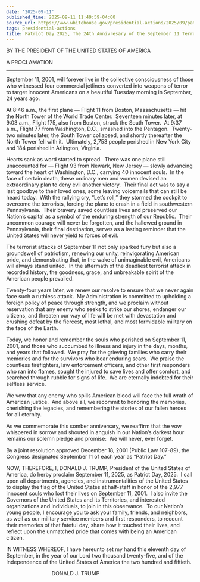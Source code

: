 ```yaml
---
date: '2025-09-11'
published_time: 2025-09-11 11:49:59-04:00
source_url: https://www.whitehouse.gov/presidential-actions/2025/09/patriot-day-2025-the-24th-annivresary-of-the-september-11-terrorist-attacks/
tags: presidential-actions
title: Patriot Day 2025, The 24th Annivresary of the September 11 Terrorist Attacks
---
```

 
BY THE PRESIDENT OF THE UNITED STATES OF AMERICA

A PROCLAMATION

------------------------------------------------------------------------

September 11, 2001, will forever live in the collective consciousness of
those who witnessed four commercial jetliners converted into weapons of
terror to target innocent Americans on a beautiful Tuesday morning in
September, 24 years ago.

At 8:46 a.m., the first plane — Flight 11 from Boston, Massachusetts —
hit the North Tower of the World Trade Center.  Seventeen minutes later,
at 9:03 a.m., Flight 175, also from Boston, struck the South Tower.  At
9:37 a.m., Flight 77 from Washington, D.C., smashed into the Pentagon. 
Twenty-two minutes later, the South Tower collapsed, and shortly
thereafter the North Tower fell with it.  Ultimately, 2,753 people
perished in New York City and 184 perished in Arlington, Virginia.

Hearts sank as word started to spread.  There was one plane still
unaccounted for — Flight 93 from Newark, New Jersey — slowly advancing
toward the heart of Washington, D.C., carrying 40 innocent souls.  In
the face of certain death, these ordinary men and women devised an
extraordinary plan to deny evil another victory.  Their final act was to
say a last goodbye to their loved ones, some leaving voicemails that can
still be heard today.  With the rallying cry, “Let’s roll,” they stormed
the cockpit to overcome the terrorists, forcing the plane to crash in a
field in southwestern Pennsylvania.  Their bravery saved countless lives
and preserved our Nation’s capital as a symbol of the enduring strength
of our Republic.  Their uncommon courage will never be forgotten, and
the hallowed ground in Pennsylvania, their final destination, serves as
a lasting reminder that the United States will never yield to forces of
evil.

The terrorist attacks of September 11 not only sparked fury but also a
groundswell of patriotism, renewing our unity, reinvigorating American
pride, and demonstrating that, in the wake of unimaginable evil,
Americans will always stand united.  In the aftermath of the deadliest
terrorist attack in recorded history, the goodness, grace, and
unbreakable spirit of the American people prevailed. 

Twenty-four years later, we renew our resolve to ensure that we never
again face such a ruthless attack.  My Administration is committed to
upholding a foreign policy of peace through strength, and we proclaim
without reservation that any enemy who seeks to strike our shores,
endanger our citizens, and threaten our way of life will be met with
devastation and crushing defeat by the fiercest, most lethal, and most
formidable military on the face of the Earth.

Today, we honor and remember the souls who perished on September 11,
2001, and those who succumbed to illness and injury in the days, months,
and years that followed.  We pray for the grieving families who carry
their memories and for the survivors who bear enduring scars.  We praise
the countless firefighters, law enforcement officers, and other first
responders who ran into flames, sought the injured to save lives and
offer comfort, and searched through rubble for signs of life.  We are
eternally indebted for their selfless service.

We vow that any enemy who spills American blood will face the full wrath
of American justice.  And above all, we recommit to honoring the
memories, cherishing the legacies, and remembering the stories of our
fallen heroes for all eternity.

As we commemorate this somber anniversary, we reaffirm that the vow
whispered in sorrow and shouted in anguish in our Nation’s darkest hour
remains our solemn pledge and promise:  We will never, ever forget.

By a joint resolution approved December 18, 2001 (Public Law 107-89),
the Congress designated September 11 of each year as “Patriot Day.”

NOW, THEREFORE, I, DONALD J. TRUMP, President of the United States of
America, do herby proclaim September 11, 2025, as Patriot Day, 2025.  I
call upon all departments, agencies, and instrumentalities of the United
States to display the flag of the United States at half-staff in honor
of the 2,977 innocent souls who lost their lives on September 11, 2001. 
I also invite the Governors of the United States and its Territories,
and interested organizations and individuals, to join in this
observance.  To our Nation’s young people, I encourage you to ask your
family, friends, and neighbors, as well as our military service members
and first responders, to recount their memories of that fateful day,
share how it touched their lives, and reflect upon the unmatched pride
that comes with being an American citizen.

IN WITNESS WHEREOF, I have hereunto set my hand this eleventh day of
September, in the year of our Lord two thousand twenty-five, and of the
Independence of the United States of America the two hundred and
fiftieth.

                               DONALD J. TRUMP
